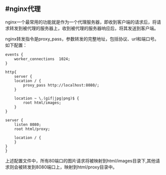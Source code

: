 #nginx代理
--------------------
nginx一个最常用的功能就是作为一个代理服务器，即收到客户端的请求后，将请求转发到被代理的服务器上，收到被代理的服务器响应后，将其发送到客户端。

nginx转发指令是proxy_pass，参数转发的完整地址，包括协议、url和端口号。
如下配置：

    events {
        worker_connections  1024;
    }

    http{
        server {
        location / {
            proxy_pass http://localhost:8080/;
        }

        location ~ \.(gif|jpg|png)$ {
            root html/images;
        }
    }

    server {
        listen 8080;
        root html/proxy;

        location / {
        }
    }
    }

上述配置文件中，所有80端口的图片请求将被映射到html/images目录下,其他请求则会被转发到8080端口上，映射到html/proxy目录中。